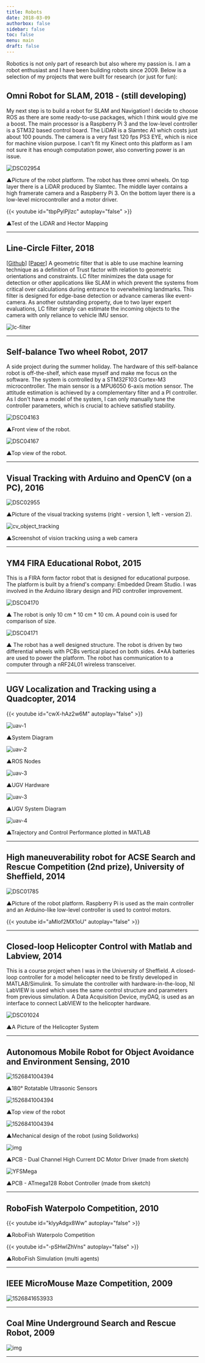 ```yaml
---
title: Robots
date: 2018-03-09
authorbox: false
sidebar: false
toc: false
menu: main
draft: false
---
```


Robotics is not only part of research but also where my passion is. I am a robot enthusiast and I have been building robots since 2009. Below is a selection of my projects that were built for research (or just for fun):

## Omni Robot for SLAM, 2018 -  (still developing)

My next step is to build a robot for SLAM and Navigation! I decide to choose ROS as there are some ready-to-use packages, which I think would give me a boost. The main processor is a Raspberry Pi 3 and the low-level controller is a STM32 based control board. The LiDAR is a Slamtec A1 which costs just about 100 pounds. The camera is a very fast 120 fps PS3 EYE, which is nice for machine vision purpose. I can't fit my Kinect onto this platform as I am not sure it has enough computation power, also converting power is an issue.

![DSC02954](/assets/DSC02954.jpg)

▲Picture of the robot platform. The robot has three omni wheels. On top layer there is a LiDAR produced by Slamtec. The middle layer contains a high framerate camera and a Raspberry Pi 3. On the bottom layer there is a low-level microcontroller and a motor driver.

{{< youtube id="tbpPylPjlzc" autoplay="false" >}}

▲Test of the LiDAR and Hector Mapping


---

## Line-Circle Filter, 2018

\[[Github](https://github.com/automaticdai/LC-filter)\] \[[Paper](https://arxiv.org/pdf/1707.08095.pdf)\] A geometric filter that is able to use machine learning technique as a definition of Trust factor with relation to geometric orientations and constraints. LC filter minimizes the data usage for detection or other applications like SLAM in which prevent the systems from critical over calculations during entrance to overwhelming landmarks. This filter is designed for edge-base detection or advance cameras like event-camera. As another outstanding property, due to two layer expert evaluations, LC filter simply can estimate the incoming objects to the camera with only reliance to vehicle IMU sensor.



![lc-filter](/assets/lc-filter.gif)

---

## Self-balance Two wheel Robot, 2017

A side project during the summer holiday. The hardware of this self-balance robot is off-the-shelf, which ease myself and make me focus on the software. The system is controlled by a STM32F103 Cortex-M3 microcontroller. The main sensor is a MPU6050 6-axis motion sensor. The attitude estimation is achieved by a complementary filter and a PI controller. As I don't have a model of the system, I can only manually tune the controller parameters, which is crucial to achieve satisfied stability.

![DSC04163](/assets/DSC04163.jpg)

▲Front view of the robot.

![DSC04167](/assets/DSC04167.jpg)

▲Top view of the robot.

---

## Visual Tracking with Arduino and OpenCV (on a PC), 2016

![DSC02955](/assets/DSC02955.jpg)

▲Picture of the visual tracking systems (right - version 1, left - version 2).

![cv_object_tracking](/assets/cv_object_tracking.jpg)

▲Screenshot of vision tracking using a web camera

---

## YM4 FIRA Educational Robot, 2015

This is a FIRA form factor robot that is designed for educational purpose. The platform is built by a friend's company: Embedded Dream Studio. I was involved in the Arduino library design and PID controller improvement.

![DSC04170](/assets/DSC04170.jpg)

▲ The robot is only 10 cm * 10 cm * 10 cm. A pound coin is used for comparison of size.

![DSC04171](/assets/DSC04171.jpg)

▲ The robot has a well designed structure. The robot is driven by two differential wheels with PCBs vertical placed on both sides. 4*AA batteries are used to power the platform. The robot has communication to a computer through a nRF24L01 wireless transceiver.

---

## UGV Localization and Tracking using a Quadcopter, 2014

{{< youtube id="cwX-hAz2w6M" autoplay="false" >}}

![uav-1](/assets/uav-1.jpg)

▲System Diagram

![uav-2](/assets/uav-2.jpg)

▲ROS Nodes

![uav-3](/assets/uav-31.jpg)

▲UGV Hardware

![uav-3](/assets/uav-3.jpg)

▲UGV System Diagram

![uav-4](/assets/uav-4.jpg)

▲Trajectory and Control Performance plotted in MATLAB

---

## High maneuverability robot for ACSE Search and Rescue Competition (2nd prize), University of Sheffield, 2014

![DSC01785](/assets/DSC01785.jpg)

▲Picture of the robot platform. Raspberry Pi is used as the main controller and an Arduino-like low-level controller is used to control motors.

{{< youtube id="aMIof2MX1oU" autoplay="false" >}}

---

## Closed-loop Helicopter Control with Matlab and Labview, 2014

This is a course project when I was in the University of Sheffield. A closed-loop controller for a model helicopter need to be firstly developed in MATLAB/Simulink. To simulate the controller with hardware-in-the-loop, NI LabVIEW is used which uses the same control structure and parameters from previous simulation. A Data Acquisition Device, myDAQ, is used as an interface to connect LabVIEW to the helicopter hardware.

![DSC01024](/assets/DSC01024.jpg)

▲A Picture of the Helicopter System

---

## Autonomous Mobile Robot for Object Avoidance and Environment Sensing, 2010

![1526841004394](/assets/1526841004394.png)

▲180° Rotatable Ultrasonic Sensors

![1526841004394](/assets/robot-2.jpg)

▲Top view of the robot

![1526841004394](/assets/robot-3.jpg)

▲Mechanical design of the robot (using Solidworks)

![img](/assets/YFWind-1024x768.jpg)

▲PCB - Dual Channel High Current DC Motor Driver (made from sketch)

![YFSMega](/assets/YFSMega-1024x768.jpg)

▲PCB - ATmega128 Robot Controller (made from sketch)

---

## RoboFish Waterpolo Competition, 2010

{{< youtube id="klyyAdgx8Ww" autoplay="false" >}}

▲RoboFish Waterpolo Competition

{{< youtube id="-pSHwlZhVns" autoplay="false" >}}

▲RoboFish Simulation (multi agents)

---

## IEEE MicroMouse Maze Competition, 2009

![1526841653933](/assets/1526841653933.png)

---

## Coal Mine Underground Search and Rescue Robot, 2009

![img](/assets/123111_0117_9.jpg)

---
